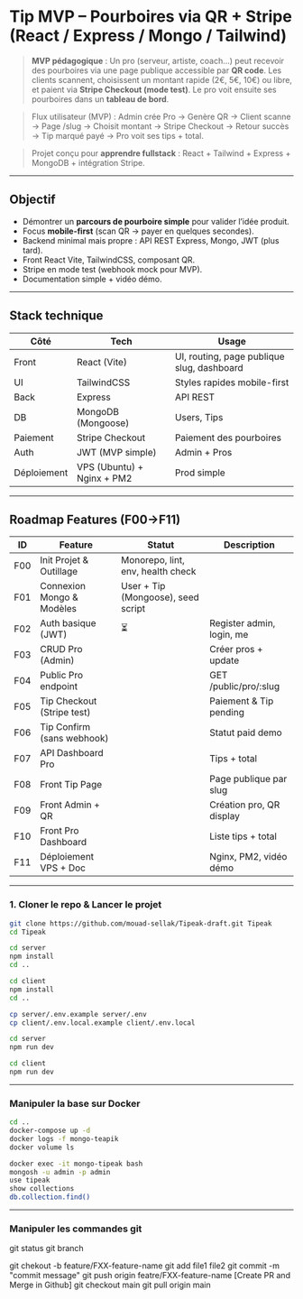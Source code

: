 # Tip MVP – Pourboires via QR + Stripe (React / Express / Mongo / Tailwind)

> **MVP pédagogique** : Un pro (serveur, artiste, coach…) peut recevoir des pourboires via une page publique accessible par **QR code**. Les clients scannent, choisissent un montant rapide (2€, 5€, 10€) ou libre, et paient via **Stripe Checkout (mode test)**. Le pro voit ensuite ses pourboires dans un **tableau de bord**.  

> Flux utilisateur (MVP) : 
Admin crée Pro -> Genère QR -> Client scanne -> Page /slug -> Choisit montant -> Stripe Checkout -> Retour succès -> Tip marqué payé -> Pro voit ses tips + total.

> Projet conçu pour **apprendre fullstack** : React + Tailwind + Express + MongoDB + intégration Stripe.


---

## Objectif
- Démontrer un **parcours de pourboire simple** pour valider l’idée produit.
- Focus **mobile-first** (scan QR → payer en quelques secondes).
- Backend minimal mais propre : API REST Express, Mongo, JWT (plus tard).
- Front React Vite, TailwindCSS, composant QR.
- Stripe en mode test (webhook mock pour MVP).
- Documentation simple + vidéo démo.

---

## Stack technique

| Côté | Tech | Usage |
|------|------|-------|
| Front | React (Vite) | UI, routing, page publique slug, dashboard |
| UI | TailwindCSS | Styles rapides mobile-first |
| Back | Express | API REST |
| DB | MongoDB (Mongoose) | Users, Tips |
| Paiement | Stripe Checkout | Paiement des pourboires |
| Auth | JWT (MVP simple) | Admin + Pros |
| Déploiement | VPS (Ubuntu) + Nginx + PM2 | Prod simple |

---


## Roadmap Features (F00→F11)

| ID | Feature | Statut | Description |
|----|---------|--------|-------------|
| F00 | Init Projet & Outillage | Monorepo, lint, env, health check |
| F01 | Connexion Mongo & Modèles | User + Tip (Mongoose), seed script |
| F02 | Auth basique (JWT) | ⏳ | Register admin, login, me |
| F03 | CRUD Pro (Admin) | | Créer pros + update |
| F04 | Public Pro endpoint | | GET /public/pro/:slug |
| F05 | Tip Checkout (Stripe test) | | Paiement & Tip pending |
| F06 | Tip Confirm (sans webhook) | | Statut paid demo |
| F07 | API Dashboard Pro | | Tips + total |
| F08 | Front Tip Page | | Page publique par slug |
| F09 | Front Admin + QR | | Création pro, QR display |
| F10 | Front Pro Dashboard | | Liste tips + total |
| F11 | Déploiement VPS + Doc | | Nginx, PM2, vidéo démo |

---



### 1. Cloner le repo & Lancer le projet
```bash
git clone https://github.com/mouad-sellak/Tipeak-draft.git Tipeak
cd Tipeak

cd server
npm install
cd ..

cd client
npm install
cd ..

cp server/.env.example server/.env
cp client/.env.local.example client/.env.local

cd server
npm run dev

cd client
npm run dev

```
---


### Manipuler la base sur Docker

```bash
cd ..
docker-compose up -d
docker logs -f mongo-teapik
docker volume ls

docker exec -it mongo-tipeak bash
mongosh -u admin -p admin 
use tipeak
show collections
db.collection.find()

```
---

### Manipuler les commandes git


git status
git branch

git chekout -b feature/FXX-feature-name
git add file1 file2
git commit -m "commit message"
git push origin featre/FXX-feature-name
[Create PR and Merge in Github]
git checkout main
git pull origin main


